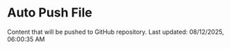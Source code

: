 # Auto Push File

Content that will be pushed to GitHub repository.
Last updated: 08/12/2025, 06:00:35 AM